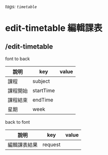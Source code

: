 ###### tags: `timetable`
# edit-timetable 編輯課表
## /edit-timetable
font to back

| 說明     | key       | value |
| -------- | --------- | ----- |
| 課程     | subject   |       |
| 課程開始 | startTime |       |
| 課程結束 | endTime   |       |
| 星期     | week      |       |

back to font

| 說明         | key     | value |
| ------------ | ------- | ----- |
| 編輯課表結果 | request |       |
